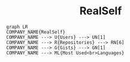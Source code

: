 <h1 align="center">RealSelf</h1>

```mermaid
graph LR
COMPANY_NAME{RealSelf}
COMPANY_NAME ---> U{Users} ---> UN[1]
COMPANY_NAME ---> R{Repositories} ---> RN[6]
COMPANY_NAME ---> G{Gists} ---> GN[1]
COMPANY_NAME ---> ML{Most Used<br>Languages}
```
